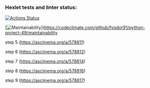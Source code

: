 ### Hexlet tests and linter status:
[![Actions Status](https://github.com/fyodor91/python-project-49/workflows/hexlet-check/badge.svg)](https://github.com/fyodor91/python-project-49/actions)

[![Maintainability](https://api.codeclimate.com/v1/badges/b98262d0795668e85f38/maintainability)](https://codeclimate.com/github/fyodor91/python-project-49/maintainability

step 5 (https://asciinema.org/a/578811)

step 6 (https://asciinema.org/a/578812)

step 7 (https://asciinema.org/a/578814)

step 8 (https://asciinema.org/a/578816)

step 9 (https://asciinema.org/a/578817)
